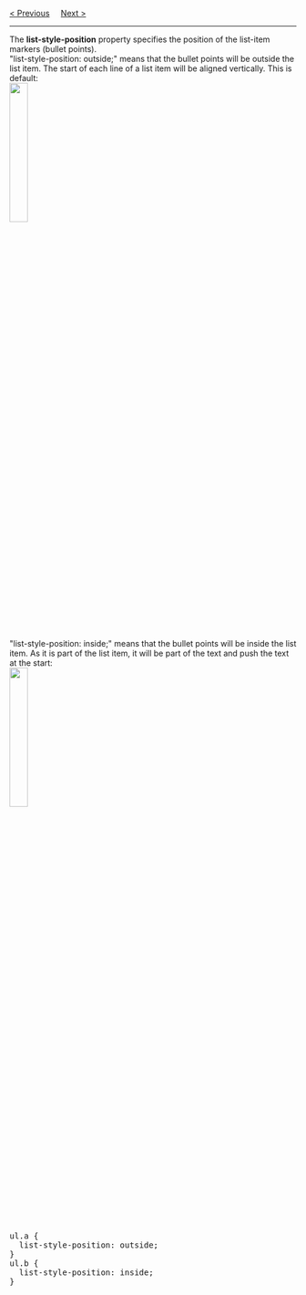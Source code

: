 <a href="/CSS/Lists/Images.md">&lt; Previous</a>
&nbsp;&nbsp;&nbsp;
<a href="/CSS/Lists/RemoveDefault.md">Next &gt;</a>
<hr>
The <b>list-style-position</b> property specifies the position of the list-item markers (bullet points).
<br>
"list-style-position: outside;" means that the bullet points will be outside the list item. The start of each line of a list item will be aligned vertically. This is default:
<br>
<img src="https://i.imgur.com/Ml0uGn7.jpg" width="25%">
<br>
"list-style-position: inside;" means that the bullet points will be inside the list item. As it is part of the list item, it will be part of the text and push the text at the start:
<br>
<img src="https://i.imgur.com/bEaH363.jpg" width="25%">
<pre>
ul.a {
  list-style-position: outside;
}
ul.b {
  list-style-position: inside;
}
</pre>
